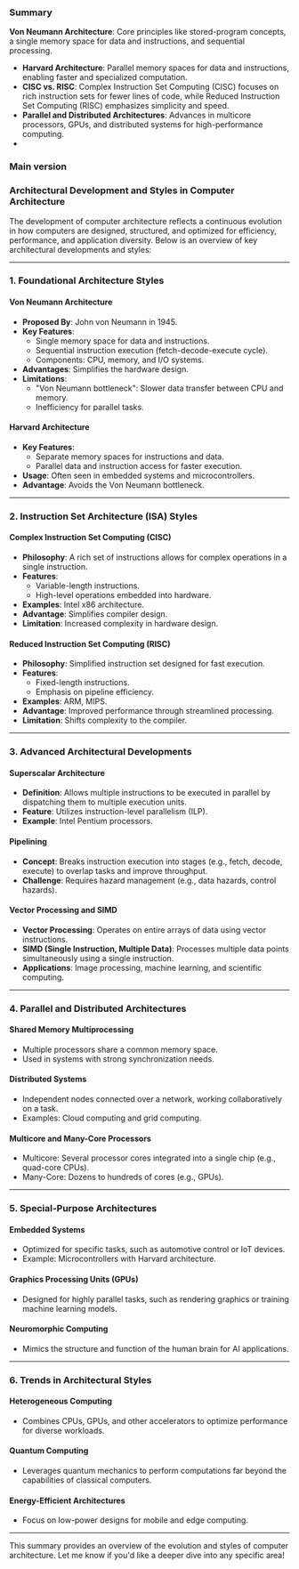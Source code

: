 ### Summary
 **Von Neumann Architecture**: Core principles like stored-program concepts, a single memory space for data and instructions, and sequential processing.
- **Harvard Architecture**: Parallel memory spaces for data and instructions, enabling faster and specialized computation.
- **CISC vs. RISC**: Complex Instruction Set Computing (CISC) focuses on rich instruction sets for fewer lines of code, while Reduced Instruction Set Computing (RISC) emphasizes simplicity and speed.
- **Parallel and Distributed Architectures**: Advances in multicore processors, GPUs, and distributed systems for high-performance computing.
- 
### Main version
### **Architectural Development and Styles in Computer Architecture**

The development of computer architecture reflects a continuous evolution in how computers are designed, structured, and optimized for efficiency, performance, and application diversity. Below is an overview of key architectural developments and styles:

---

### **1. Foundational Architecture Styles**

#### **Von Neumann Architecture**

- **Proposed By**: John von Neumann in 1945.
- **Key Features**:
    - Single memory space for data and instructions.
    - Sequential instruction execution (fetch-decode-execute cycle).
    - Components: CPU, memory, and I/O systems.
- **Advantages**: Simplifies the hardware design.
- **Limitations**:
    - "Von Neumann bottleneck": Slower data transfer between CPU and memory.
    - Inefficiency for parallel tasks.

#### **Harvard Architecture**

- **Key Features**:
    - Separate memory spaces for instructions and data.
    - Parallel data and instruction access for faster execution.
- **Usage**: Often seen in embedded systems and microcontrollers.
- **Advantage**: Avoids the Von Neumann bottleneck.

---

### **2. Instruction Set Architecture (ISA) Styles**

#### **Complex Instruction Set Computing (CISC)**

- **Philosophy**: A rich set of instructions allows for complex operations in a single instruction.
- **Features**:
    - Variable-length instructions.
    - High-level operations embedded into hardware.
- **Examples**: Intel x86 architecture.
- **Advantage**: Simplifies compiler design.
- **Limitation**: Increased complexity in hardware design.

#### **Reduced Instruction Set Computing (RISC)**

- **Philosophy**: Simplified instruction set designed for fast execution.
- **Features**:
    - Fixed-length instructions.
    - Emphasis on pipeline efficiency.
- **Examples**: ARM, MIPS.
- **Advantage**: Improved performance through streamlined processing.
- **Limitation**: Shifts complexity to the compiler.

---

### **3. Advanced Architectural Developments**

#### **Superscalar Architecture**

- **Definition**: Allows multiple instructions to be executed in parallel by dispatching them to multiple execution units.
- **Feature**: Utilizes instruction-level parallelism (ILP).
- **Example**: Intel Pentium processors.

#### **Pipelining**

- **Concept**: Breaks instruction execution into stages (e.g., fetch, decode, execute) to overlap tasks and improve throughput.
- **Challenge**: Requires hazard management (e.g., data hazards, control hazards).

#### **Vector Processing and SIMD**

- **Vector Processing**: Operates on entire arrays of data using vector instructions.
- **SIMD (Single Instruction, Multiple Data)**: Processes multiple data points simultaneously using a single instruction.
- **Applications**: Image processing, machine learning, and scientific computing.

---

### **4. Parallel and Distributed Architectures**

#### **Shared Memory Multiprocessing**

- Multiple processors share a common memory space.
- Used in systems with strong synchronization needs.

#### **Distributed Systems**

- Independent nodes connected over a network, working collaboratively on a task.
- Examples: Cloud computing and grid computing.

#### **Multicore and Many-Core Processors**

- Multicore: Several processor cores integrated into a single chip (e.g., quad-core CPUs).
- Many-Core: Dozens to hundreds of cores (e.g., GPUs).

---

### **5. Special-Purpose Architectures**

#### **Embedded Systems**

- Optimized for specific tasks, such as automotive control or IoT devices.
- Example: Microcontrollers with Harvard architecture.

#### **Graphics Processing Units (GPUs)**

- Designed for highly parallel tasks, such as rendering graphics or training machine learning models.

#### **Neuromorphic Computing**

- Mimics the structure and function of the human brain for AI applications.

---

### **6. Trends in Architectural Styles**

#### **Heterogeneous Computing**

- Combines CPUs, GPUs, and other accelerators to optimize performance for diverse workloads.

#### **Quantum Computing**

- Leverages quantum mechanics to perform computations far beyond the capabilities of classical computers.

#### **Energy-Efficient Architectures**

- Focus on low-power designs for mobile and edge computing.

---

This summary provides an overview of the evolution and styles of computer architecture. Let me know if you'd like a deeper dive into any specific area!